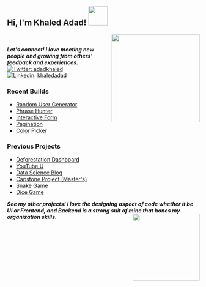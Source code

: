 <h2> Hi, I'm Khaled Adad! <img src="https://media.giphy.com/media/keySJvblcwvZU0ssQ2/giphy.gif" width="50"></h2>
<img align='right' src="https://media.giphy.com/media/l4pLY044apZFSX5YY/giphy.gif" width="230">

<br/>

<em><b>Let's connect! I love meeting new people and growing from others' feedback and experiences.</b></em>
[![Twitter: adadkhaled](https://img.shields.io/twitter/follow/adadkhaled?style=social)](https://twitter.com/adadkhaled)
[![Linkedin: khaledadad](https://img.shields.io/badge/-khaledadad-blue?style=flat-square&logo=Linkedin&logoColor=white&link=https://www.linkedin.com/in/khaledadad/)](https://www.linkedin.com/in/khaledadad/)

### Recent Builds
- [Random User Generator](https://www.khaledadad.com/randomusers/)
- [Phrase Hunter](https://www.khaledadad.com/phrasehunter/)
- [Interactive Form](https://www.khaledadad.com/interactive-form/)
- [Pagination](https://www.khaledadad.com/treehouse/data-pagination-and-filtering-v1/)
- [Color Picker](http://www.khaledadad.com/treehouse/a_random_quote_generator-v1/)

### Previous Projects
- [Deforestation Dashboard](https://deforestationdashboard.netlify.com/)
- [YouTube U](https://youtube-u.netlify.com/)
- [Data Science Blog](https://www.khaledadad.com)
- [Capstone Project (Master's)](https://www.khaledadad.com/capstone)
- [Snake Game](https://www.khaledadad.com/snakegame)
- [Dice Game](https://www.khaledadad.com/dicegame)


<em><b>See my other projects! I love the designing aspect of code whether it be UI or Frontend, and Backend is a strong suit of mine that hones my organization skills.</b><img align='right' src="https://media.giphy.com/media/H1B6lS3N4zZ0fHmmXO/giphy.gif" width="175"></em>
